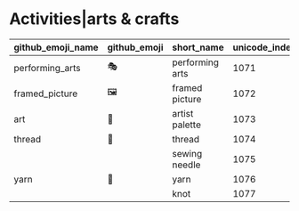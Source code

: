 # Activities|arts & crafts

|github_emoji_name|github_emoji|short_name|unicode_index|
|---|---|---|---|
|performing_arts|:performing_arts:|performing arts|1071|
|framed_picture|:framed_picture:|framed picture|1072|
|art|:art:|artist palette|1073|
|thread|:thread:|thread|1074|
|||sewing needle|1075|
|yarn|:yarn:|yarn|1076|
|||knot|1077|

